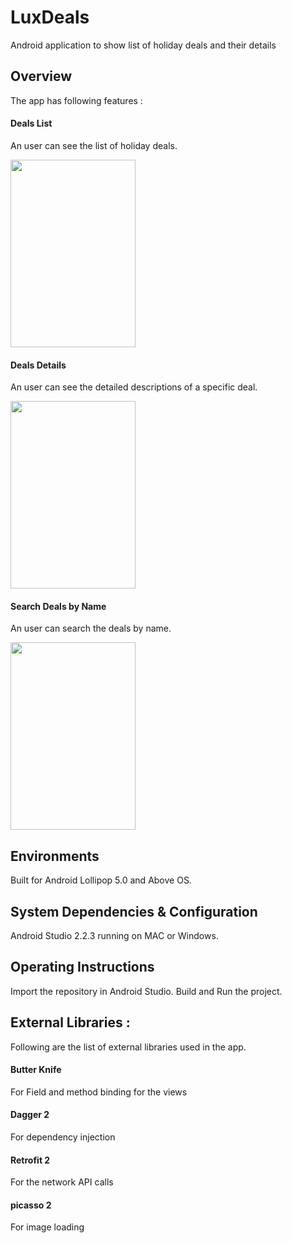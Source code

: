 # LuxDeals
Android application to show list of holiday deals and their details

## Overview
The app has following features :

#### Deals List
  An user can see the list of holiday deals.
  
  <img src="https://cloud.githubusercontent.com/assets/1758299/25664875/49a1f13c-305f-11e7-90e3-d0a0f529c6ce.jpg" width="200" height="300" />
  
#### Deals Details
  An user can see the detailed descriptions of a specific deal.
  
  <img src="https://cloud.githubusercontent.com/assets/1758299/25664874/499f75ec-305f-11e7-9aa8-664e6bf413de.jpg" width="200" height="300" />

#### Search Deals by Name
  An user can search the deals by name.
  
  <img src="https://cloud.githubusercontent.com/assets/1758299/25664876/49a980f0-305f-11e7-9e48-bf473982d86f.jpg" width="200" height="300" />

## Environments
Built for Android Lollipop 5.0 and Above OS.

## System Dependencies & Configuration
Android Studio 2.2.3 running on MAC or Windows.

## Operating Instructions
Import the repository in Android Studio. Build and Run the project.

## External Libraries :
Following are the list of external libraries used in the app.
#### Butter Knife
For Field and method binding for the views
#### Dagger 2
For dependency injection
#### Retrofit 2
For the network API calls
#### picasso 2
For image loading


